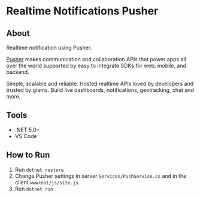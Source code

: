 # Realtime Notifications Pusher

<h2>About</h2>
<p>Realtime notification using Pusher.</p>
<p>
    <a href="https://pusher.com/">Pusher</a> makes communication and collaboration APIs that power apps all over 
    the world supported by easy to integrate SDKs for web, mobile, and backend.
</p>
<p>
    Simple, scalable and reliable. Hosted realtime APIs loved by developers and trusted by giants. Build live dashboards, 
    notifications, geotracking, chat and more.
</p>

<h2>Tools</h2>
<ul>
    <li>.NET 5.0+</li>
    <li>VS Code</li>
</ul>

<h2>How to Run</h2>
<ol>
    <li>Run <code>dotnet restore</code></li>
    <li>Change Pusher settings in server <code>Services/PushService.cs</code> and in the client <code>wwwroot/js/site.js</code>.</li>
    <li>Run <code>dotnet run</code></li>
</ol>
